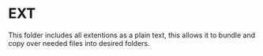 # EXT

This folder includes all extentions as a plain text, this allows it to bundle and copy over needed files into desired folders.